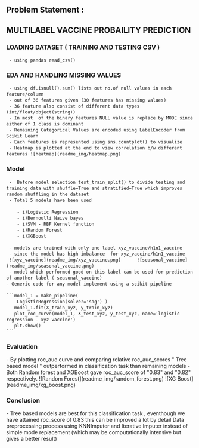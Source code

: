 <h2> Problem Statement :</h2>

<h2> MULTILABEL VACCINE PROBAILITY PREDICTION </h2>

  <h3> LOADING DATASET ( TRAINING AND TESTING CSV ) </h3>

     - using pandas read_csv()

  <h3> EDA AND HANDLING MISSING VALUES </h3>

     - using df.isnull().sum() lists out no.of null values in each feature/column
     - out of 36 features given (30 features has missing values)
     - 36 feature also consist of different data types (int/float/object(string))
     - In most  of the binary features NULL value is replace by MODE since either of 1 class is dominant
     - Remaining Categorical Values are encoded using LabelEncoder from Scikit Learn
     - Each features is represented using sns.countplot() to visualize
     - Heatmap is plotted at the end to view correlation b/w different features ![heatmap](readme_img/heatmap.png)

  <h3>  Model </h3> 
     
     -  Before model selection test_train_split() to divide testing and training data with shuffle=True and stratified=True which improves random shuffling in the dataset
     - Total 5 models have been used

        - i)Logistic Regression
        - i)Bernoulli Naive bayes
        - i)SVM - RBF Kernel function
        - i)Random Forest
        - i)XGBoost

     - models are trained with only one label xyz_vaccine/h1n1_vaccine
     - since the model has high imbalance  for xyz_vaccine/h1n1_vaccine
     ![xyz_vaccine](readme_img/xyz_vaccine.png)      ![seasonal_vaccine](readme_img/seasonal_vaccine.png)
     - model which performed good on this label can be used for prediction of another label ( seasonal_vaccine)
    - Generic code for any model implement using a scikit pipeline

    ```model_1 = make_pipeline(
        LogisticRegression(solver='sag') )
       model_1.fit(X_train_xyz, y_train_xyz)
       plot_roc_curve(model_1, X_test_xyz, y_test_xyz, name='logistic regression - xyz vaccine')
       plt.show()
    ```

   <h3> Evaluation </h3>
    -  By plotting roc_auc curve and comparing relative roc_auc_scores " Tree based model " outperformed in classification task than remaining models
    - Both Random forest and XGBoost gave roc_auc_score of "0.83" and "0.82" respectively.
      ![Random Forest](readme_img/random_forest.png)      ![XG Boost](readme_img/xg_boost.png)
      
<h3> Conclusion </h3>
    - Tree based models are best for this classification task , eventhough we have attained roc_score of 0.83 this can be improved a lot by detail Data preprocessing process using KNNImputer and Iterative Imputer instead of simple mode replacement (which may be computationally intensive but gives a better result)
